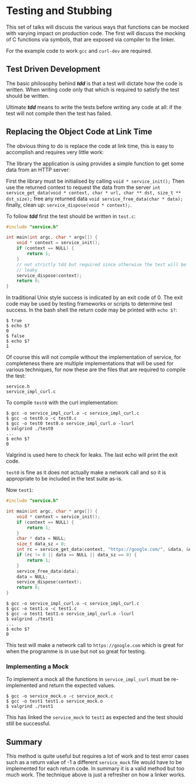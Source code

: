 # Testing and Stubbing

This set of talks will discuss the various ways that functions can be mocked
with varying impact on production code. The first will discuss the mocking of
C functions via symbols, that are exposed via compiler to the linker.

For the example code to work `gcc` and `curl-dev` are required.

## Test Driven Development

The basic philosophy behind ***tdd*** is that a test will dictate how the code
is written. When writing code only that which is required to satisfy the test
should be written.

Ultimate ***tdd*** means to write the tests before writing any code at all: if
the test will not compile then the test has failed.

## Replacing the Object Code at Link Time

The obvious thing to do is replace the code at link time, this is easy to
accomplish and requires very little work:

The library the application is using provides a simple function to get some
data from an HTTP server:

First the library must be initialised by calling `void * service_init();`
Then use the returned context to request the data from the server
`int service_get_data(void * context, char * url, char ** dst, size_t ** dst_size);`
free any returned data `void service_free_data(char * data);`
finally, clean up: `service_dispose(void * context);`.

To follow ***tdd*** first the test should be written in `test.c`:

```c
#include "service.h"

int main(int argc, char * argv[]) {
    void * context = service_init();
    if (context == NULL) {
        return 1;
    }
    // not strictly tdd but required since otherwise the test will be
    // leaky
    service_dispose(context);
    return 0;
}
```

In traditional Unix style success is indicated by an exit code of 0. The exit
code may be used by testing frameworks or scripts to determine test success.
In the bash shell the return code may be printed with `echo $?`:

    $ true
    $ echo $?
    0
    $ false
    $ echo $?
    1

Of course this will not compile without the implementation of service, for
completeness there are multiple implementations that will be used for
various techniques, for now these are the files that are required to compile
the test:

```
service.h
service_impl_curl.c
```

To compile `test0` with the curl implementation:

    $ gcc -o service_impl_curl.o -c service_impl_curl.c
    $ gcc -o test0.o -c test0.c
    $ gcc -o test0 test0.o service_impl_curl.o -lcurl
    $ valgrind ./test0
    ...
    $ echo $?
    0

Valgrind is used here to check for leaks. The last echo will print the exit
code.

`test0` is fine as it does not actually make a network call and so it is
appropriate to be included in the test suite as-is.

Now `test1`:

```c
#include "service.h"

int main(int argc, char * argv[]) {
    void * context = service_init();
    if (context == NULL) {
        return 1;
    }
    char * data = NULL;
    size_t data_sz = 0;
    int rc = service_get_data(context, "https://google.com/", &data, &data_sz);
    if (rc != 0 || data == NULL || data_sz == 0) {
        return 1;
    }
    service_free_data(data);
    data = NULL;
    service_dispose(context);
    return 0;
}
```

    $ gcc -o service_impl_curl.o -c service_impl_curl.c
    $ gcc -o test1.o -c test1.c
    $ gcc -o test1 test1.o service_impl_curl.o -lcurl
    $ valgrind ./test1
    ...
    $ echo $?
    0

This test will make a network call to `https://google.com` which is great for
when the programme is in use but not so great for testing.

### Implementing a Mock

To implement a mock all the functions in `service_impl_curl` must be
re-implemented and return the expected values.

    $ gcc -o service_mock.o -c service_mock.c
    $ gcc -o test1 test1.o service_mock.o
    $ valgrind ./test1

This has linked the `service_mock` to `test1` as expected and the test should
still be successful.

## Summary

This method is quite useful but requires a lot of work and to test error cases
such as a return value of -1 a different `service_mock` file would have to be
implemented for each return code. In summary it is a valid method but too much
work. The technique above is just a refresher on how a linker works.

